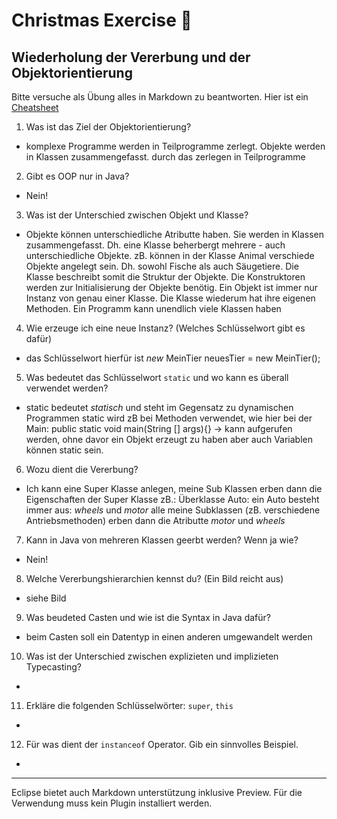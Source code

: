 # Christmas Exercise :santa:
## Wiederholung der Vererbung und der Objektorientierung

Bitte versuche als Übung alles in Markdown zu beantworten. Hier ist ein [Cheatsheet](https://github.com/adam-p/markdown-here/wiki/Markdown-Cheatsheet)

1. Was ist das Ziel der Objektorientierung?
 * komplexe Programme werden in Teilprogramme zerlegt. Objekte werden in Klassen zusammengefasst. 
 durch das zerlegen in Teilprogramme
2. Gibt es OOP nur in Java?
 * Nein!
3. Was ist der Unterschied zwischen Objekt und Klasse?
 * Objekte können unterschiedliche Atributte haben. Sie werden in Klassen zusammengefasst. Dh. eine Klasse beherbergt mehrere - auch unterschiedliche Objekte. 
 zB. können in der Klasse Animal verschiede Objekte angelegt sein. Dh. sowohl Fische als auch Säugetiere.
 Die Klasse beschreibt somit die Struktur der Objekte. 
 Die Konstruktoren werden zur Initialisierung der Objekte benötig. 
 Ein Objekt ist immer nur Instanz von genau einer Klasse. 
 Die Klasse wiederum hat ihre eigenen Methoden. 
 Ein Programm kann unendlich viele Klassen haben
4. Wie erzeuge ich eine neue Instanz? (Welches Schlüsselwort gibt es dafür)
 * das Schlüsselwort hierfür ist *new* 
 MeinTier neuesTier = new MeinTier();
5. Was bedeutet das Schlüsselwort `static` und wo kann es überall verwendet werden?
 * static bedeutet *statisch* und steht im Gegensatz zu dynamischen Programmen
 static wird zB bei Methoden verwendet, wie hier bei der Main: public static void main(String [] args){} -> kann aufgerufen werden, ohne davor ein Objekt erzeugt zu haben
 aber auch Variablen können static sein. 
6. Wozu dient die Vererbung?
 * Ich kann eine Super Klasse anlegen, meine Sub Klassen erben dann die Eigenschaften der Super Klasse
 zB.: Überklasse Auto: ein Auto besteht immer aus: *wheels* und *motor* alle meine Subklassen (zB. verschiedene
 Antriebsmethoden) erben dann die Atributte *motor* und *wheels*
7. Kann in Java von mehreren Klassen geerbt werden? Wenn ja wie?
 * Nein!
8. Welche Vererbungshierarchien kennst du? (Ein Bild reicht aus)
  * siehe Bild
9. Was beudeted Casten und wie ist die Syntax in Java dafür?
  * beim Casten soll ein Datentyp in einen anderen umgewandelt werden
10. Was ist der Unterschied zwischen explizieten und implizieten Typecasting?
 * 
11. Erkläre die folgenden Schlüsselwörter: `super`, `this`
 * 
12. Für was dient der `instanceof` Operator. Gib ein sinnvolles Beispiel.
 * 
 ---
 Eclipse bietet auch Markdown unterstützung inklusive Preview. Für die Verwendung muss kein Plugin installiert werden.
